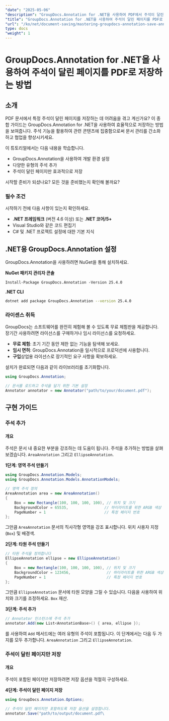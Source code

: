 ```yaml
---
"date": "2025-05-06"
"description": "GroupDocs.Annotation for .NET을 사용하여 PDF에서 주석이 달린 페이지만 효율적으로 저장하는 방법을 알아보세요. 이 자세한 가이드를 통해 문서 관리 및 협업을 향상시켜 보세요."
"title": "GroupDocs.Annotation for .NET을 사용하여 주석이 달린 페이지를 PDF로 저장하는 방법"
"url": "/ko/net/document-saving/mastering-groupdocs-annotation-save-annotated-pdf-pages/"
type: docs
"weight": 1
---
```


# GroupDocs.Annotation for .NET을 사용하여 주석이 달린 페이지를 PDF로 저장하는 방법

## 소개

PDF 문서에서 특정 주석이 달린 페이지를 저장하는 데 어려움을 겪고 계신가요? 이 종합 가이드는 GroupDocs.Annotation for .NET을 사용하여 효율적으로 저장하는 방법을 보여줍니다. 주석 기능을 활용하여 관련 콘텐츠에 집중함으로써 문서 관리를 간소화하고 협업을 향상시키세요.

이 튜토리얼에서는 다음 내용을 학습합니다.
- GroupDocs.Annotation을 사용하여 개발 환경 설정
- 다양한 유형의 주석 추가
- 주석이 달린 페이지만 효과적으로 저장

시작할 준비가 되셨나요? 모든 것을 준비했는지 확인해 볼까요?

### 필수 조건

시작하기 전에 다음 사항이 있는지 확인하세요.
- **.NET 프레임워크** (버전 4.6 이상) 또는 **.NET 코어/5+**
- Visual Studio와 같은 코드 편집기
- C# 및 .NET 프로젝트 설정에 대한 기본 지식

## .NET용 GroupDocs.Annotation 설정

GroupDocs.Annotation을 사용하려면 NuGet을 통해 설치하세요.

**NuGet 패키지 관리자 콘솔**

```plaintext
Install-Package GroupDocs.Annotation -Version 25.4.0
```

**\.NET CLI**

```bash
dotnet add package GroupDocs.Annotation --version 25.4.0
```

### 라이센스 취득

GroupDocs는 소프트웨어를 완전히 체험해 볼 수 있도록 무료 체험판을 제공합니다. 장기간 사용하려면 라이선스를 구매하거나 임시 라이선스를 요청하세요.
- **무료 체험**: 초기 기간 동안 제한 없는 기능을 탐색해 보세요.
- **임시 면허**: GroupDocs.Annotation을 일시적으로 프로덕션에 사용합니다.
- **구입**상업용 라이선스로 장기적인 요구 사항을 확보하세요.

설치가 완료되면 다음과 같이 라이브러리를 초기화합니다.

```csharp
using GroupDocs.Annotation;

// 문서를 로드하고 주석을 달기 위한 기본 설정
Annotator annotator = new Annotator("path/to/your/document.pdf");
```

## 구현 가이드

### 주석 추가

#### 개요

주석은 문서 내 중요한 부분을 강조하는 데 도움이 됩니다. 주석을 추가하는 방법을 살펴보겠습니다. `AreaAnnotation` 그리고 `EllipseAnnotation`.

**1단계: 영역 주석 만들기**

```csharp
using GroupDocs.Annotation.Models;
using GroupDocs.Annotation.Models.AnnotationModels;

// 영역 주석 정의
AreaAnnotation area = new AreaAnnotation()
{
    Box = new Rectangle(100, 100, 100, 100), // 위치 및 크기
    BackgroundColor = 65535,                // 하이라이트를 위한 ARGB 색상 값
    PageNumber = 1                          // 특정 페이지 번호
};
```

그만큼 `AreaAnnotation` 문서의 직사각형 영역을 강조 표시합니다. 위치 사용자 지정(`Box`) 및 배경색.

**2단계: 타원 주석 만들기**

```csharp
// 타원 주석을 정의합니다
EllipseAnnotation ellipse = new EllipseAnnotation()
{
    Box = new Rectangle(100, 100, 100, 100), // 위치 및 크기
    BackgroundColor = 123456,                // 하이라이트를 위한 ARGB 색상 값
    PageNumber = 1                           // 특정 페이지 번호
};
```

그만큼 `EllipseAnnotation` 문서에 타원 모양을 그릴 수 있습니다. 다음을 사용하여 위치와 크기를 조정하세요. `Box` 재산.

**3단계: 주석 추가**

```csharp
// Annotator 인스턴스에 주석 추가
annotator.Add(new List<AnnotationBase>() { area, ellipse });
```

를 사용하여 `Add` 메서드에는 여러 유형의 주석이 포함됩니다. 이 단계에서는 다음 두 가지를 모두 추가합니다. `AreaAnnotation` 그리고 `EllipseAnnotation`.

### 주석이 달린 페이지만 저장

#### 개요

주석이 포함된 페이지만 저장하려면 저장 옵션을 적절히 구성하세요.

**4단계: 주석이 달린 페이지 저장**

```csharp
using GroupDocs.Annotation.Options;

// 주석이 달린 페이지만 포함하도록 저장 옵션을 설정합니다.
annotator.Save("path/to/output/document.pdf\